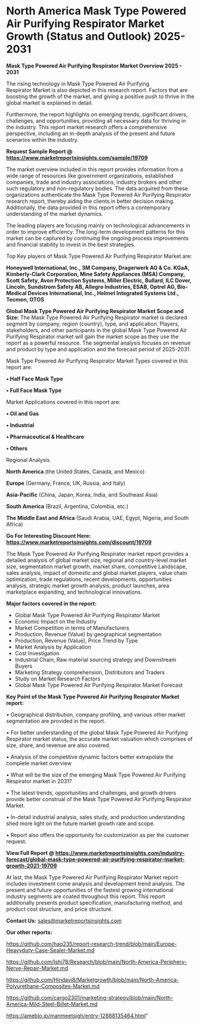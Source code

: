 # North America Mask Type Powered Air Purifying Respirator Market Growth (Status and Outlook) 2025-2031

<Strong> Mask Type Powered Air Purifying Respirator Market Overview 2025 - 2031</strong>

The rising technology in Mask Type Powered Air Purifying Respirator Market is also depicted in this research report. Factors that are boosting the growth of the market, and giving a positive push to thrive in the global market is explained in detail.

Furthermore, the report highlights on emerging trends, significant drivers, challenges, and opportunities, providing all necessary data for thriving in the industry. This report market research offers a comprehensive perspective, including an in-depth analysis of the present and future scenarios within the industry.

<strong>Request Sample Report @ <a href=https://www.marketreportsinsights.com/sample/19709>https://www.marketreportsinsights.com/sample/19709</a></strong>

The market overview included in this report provides information from a wide range of resources like government organizations, established companies, trade and industry associations, industry brokers and other such regulatory and non-regulatory bodies. The data acquired from these organizations authenticate the Mask Type Powered Air Purifying Respirator research report, thereby aiding the clients in better decision making. Additionally, the data provided in this report offers a contemporary understanding of the market dynamics.

The leading players are focusing mainly on technological advancements in order to improve efficiency. The long-term development patterns for this market can be captured by continuing the ongoing process improvements and financial stability to invest in the best strategies.

Top Key players of Mask Type Powered Air Purifying Respirator Market are:

<strong>Honeywell International, Inc., 3M Company, Dragerwerk AG & Co. KGaA, Kimberly-Clark Corporation, Mine Safety Appliances (MSA) Company, Scott Safety, Avon Protection Systems, Miller Electric, Bullard, ILC Dover, Lincoln, Sundstrom Safety AB, Allegro Industries, ESAB, Optrel AG, Bio-Medical Devices International, Inc., Helmet Integrated Systems Ltd., Tecmen, OTOS</strong>

<strong><b>Global Mask Type Powered Air Purifying Respirator Market Scope and Size:</b></strong>
The Mask Type Powered Air Purifying Respirator market is declared segment by company, region (country), type, and application. Players, stakeholders, and other participants in the global Mask Type Powered Air Purifying Respirator market will gain the market scope as they use the report as a powerful resource. The segmental analysis focuses on revenue and product by type and application and the forecast period of 2025-2031.

Mask Type Powered Air Purifying Respirator Market Types covered in this report are:

<strong>• Half Face Mask Type

• Full Face Mask Type</strong>

Market Applications covered in this report are:

<strong>• Oil and Gas

• Industrial

• Pharmaceutical & Healthcare

• Others</strong> 

Regional Analysis

<strong>North America</strong> (the United States, Canada, and Mexico)

<strong>Europe</strong> (Germany, France, UK, Russia, and Italy)

<strong>Asia-Pacific</strong> (China, Japan, Korea, India, and Southeast Asia)

<strong>South America</strong> (Brazil, Argentina, Colombia, etc.)

<strong>The Middle East and Africa</strong> (Saudi Arabia, UAE, Egypt, Nigeria, and South Africa)

<strong>Go For Interesting Discount Here: <a href=https://www.marketreportsinsights.com/discount/19709>https://www.marketreportsinsights.com/discount/19709</a></strong>

The Mask Type Powered Air Purifying Respirator market report provides a detailed analysis of global market size, regional and country-level market size, segmentation market growth, market share, competitive Landscape, sales analysis, impact of domestic and global market players, value chain optimization, trade regulations, recent developments, opportunities analysis, strategic market growth analysis, product launches, area marketplace expanding, and technological innovations.

<strong><b>Major factors covered in the report:</b></strong>
<ul>
  <li>Global Mask Type Powered Air Purifying Respirator Market </li>
  <li>Economic Impact on the Industry</li>
  <li>Market Competition in terms of Manufacturers</li>
  <li>Production, Revenue (Value) by geographical segmentation</li>
  <li>Production, Revenue (Value), Price Trend by Type</li>
  <li>Market Analysis by Application</li>
  <li>Cost Investigation</li>
  <li>Industrial Chain, Raw material sourcing strategy and Downstream Buyers</li>
  <li>Marketing Strategy comprehension, Distributors and Traders</li>
  <li>Study on Market Research Factors</li>
  <li>Global Mask Type Powered Air Purifying Respirator Market Forecast</li>
</ul>

<strong><b>Key Point of the Mask Type Powered Air Purifying Respirator Market report:</b></strong>

• Geographical distribution, company profiling, and various other market segmentation are provided in the report.

• For better understanding of the global Mask Type Powered Air Purifying Respirator market status, the accurate market valuation which comprises of size, share, and revenue are also covered.

• Analysis of the competitive dynamic factors better extrapolate the complete market overview

• What will be the size of the emerging Mask Type Powered Air Purifying Respirator market in 2031?

• The latest trends, opportunities and challenges, and growth drivers provide better construal of the Mask Type Powered Air Purifying Respirator Market.

• In-detail industrial analysis, sales study, and production understanding shed more light on the future market growth rate and scope.

• Report also offers the opportunity for customization as per the customer request.

<strong><b>View Full Report @ <a href=https://www.marketreportsinsights.com/industry-forecast/global-mask-type-powered-air-purifying-respirator-market-growth-2021-19709>https://www.marketreportsinsights.com/industry-forecast/global-mask-type-powered-air-purifying-respirator-market-growth-2021-19709</a></b></strong>


At last, the Mask Type Powered Air Purifying Respirator Market report includes investment come analysis and development trend analysis. The present and future opportunities of the fastest growing international industry segments are coated throughout this report. This report additionally presents product specification, manufacturing method, and product cost structure, and price structure.

<strong>Contact Us:</strong>
sales@marketreportsinsights.com

<strong>Our other reports:</strong>

<a href=https://github.com/haq235/report-research-trend/blob/main/Europe-Heavyduty-Case-Sealer-Market.md>https://github.com/haq235/report-research-trend/blob/main/Europe-Heavyduty-Case-Sealer-Market.md</a>

<a href=https://github.com/Ishi78/Research/blob/main/North-America-Periphery-Nerve-Repair-Market.md>https://github.com/Ishi78/Research/blob/main/North-America-Periphery-Nerve-Repair-Market.md</a>

<a href=https://github.com/Hindavi8/Marketgrowth/blob/main/North-America-Polyurethane-Composites-Market.md>https://github.com/Hindavi8/Marketgrowth/blob/main/North-America-Polyurethane-Composites-Market.md</a>

<a href=https://github.com/cargo2301/marketing-strategy/blob/main/North-America-Mild-Steel-Billet-Market.md>https://github.com/cargo2301/marketing-strategy/blob/main/North-America-Mild-Steel-Billet-Market.md</a>

<a href=https://ameblo.jp/manmeetsigh/entry-12888135464.html>https://ameblo.jp/manmeetsigh/entry-12888135464.html</a>"
